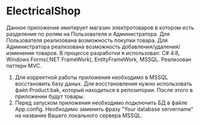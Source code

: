 # ElectricalShop
Данное приложение имитирует магазин электротоваров в котором есть разделение по ролям на Пользователя и Администратора. Для Пользователя реализована возможность покупки товара. Для Администратора реализована возможность добавления/удаления/изменения товаров. В процессе разработки я использовал: C# 4.8, Windows Forms(.NET FrameWork), EntityFrameWork, MSSQL. Реализован паттерн MVC. 
1. Для корректной работы приложения необходимо в MSSQL восстановить базу даных. Для восстановления нужно использовать файл Product.bak, который находиться в репозитории. После этого в приложении будут товары.
2. Перед запуском приложения необходимо подключить БД в файле App.config. Необходимо заменить фразу "Your database servername" на название Вашего локального сервера MSSQL.
